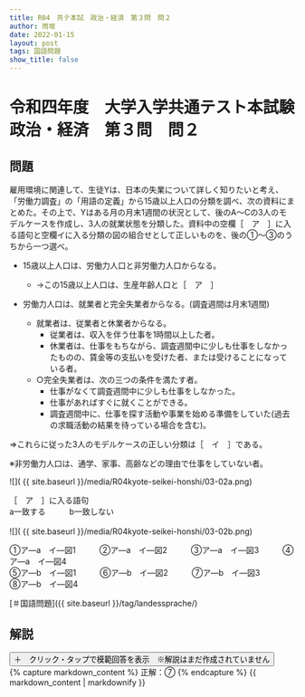 ```yaml
---
title: R04　共テ本試　政治・経済　第３問　問２
author: 雨坂
date: 2022-01-15
layout: post
tags: 国語問題
show_title: false
---
```

  
# 令和四年度　大学入学共通テスト本試験　政治・経済　第３問　問２  
  
## 問題  
雇用環境に関連して、生徒Yは、日本の失業について詳しく知りたいと考え、「労働力調査」の「用語の定義」から15歳以上人口の分類を調べ、次の資料にまとめた。その上で、Yはある月の月末1週間の状況として、後のA～Cの3人のモデルケースを作成し、3人の就業状態を分類した。資料中の空欄［　ア　］に入る語句と空欄イに入る分類の図の組合せとして正しいものを、後の①～③のうちから一つ選べ。  
  
- 15歳以上人口は、労働力人口と非労働力人口からなる。  
  - →この15歳以上人口は、生産年齢人口と［　ア　］  
  
- 労働力人口は、就業者と完全失業者からなる。(調査週間は月末1週間)  
  - 就業者は、従業者と休業者からなる。  
    - 従業者は、収入を伴う仕事を1時間以上した者。  
    - 休業者は、仕事をもちながら、調査週間中に少しも仕事をしなかったものの、賃金等の支払いを受けた者、または受けることになっている者。  
  - ○完全失業者は、次の三つの条件を満たす者。  
    - 仕事がなくて調査週間中に少しも仕事をしなかった。  
    - 仕事があればすぐに就くことができる。  
    - 調査週間中に、仕事を探す活動や事業を始める準備をしていた(過去の求職活動の結果を待っている場合を含む)。  
  
⇒これらに従った3人のモデルケースの正しい分類は［　イ　］である。  
  
※非労働力人口は、通学、家事、高齢などの理由で仕事をしていない者。  
  
![]( {{ site.baseurl }}/media/R04kyote-seikei-honshi/03-02a.png)  
  
［　ア　］に入る語句  
a一致する　　　b一致しない  
   
![]( {{ site.baseurl }}/media/R04kyote-seikei-honshi/03-02b.png)  
  
①ア―a　イ―図1　　　②ア―a　イ―図2　　　③ア―a　イ―図3　　　④ア―a　イ―図4  
⑤ア―b　イ―図1　　　⑥ア―b　イ―図2　　　⑦ア―b　イ―図3　　　⑧ア―b　イ―図4  
  
[＃国語問題]({{ site.baseurl }}/tag/landessprache/)  
  
## 解説  
<div class="collapsible">
  <button class="collapsible-button">＋　クリック・タップで模範回答を表示　※解説はまだ作成されていません</button>
  <div class="collapsible-content">
    {% capture markdown_content %}
正解：⑦  
    {% endcapture %}
    {{ markdown_content | markdownify }}
  </div>
</div>